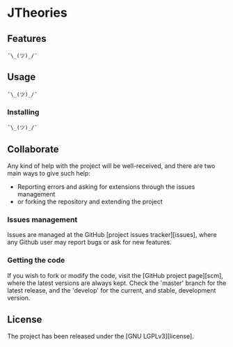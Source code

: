 # JTheories

## Features
```
¯\_(ツ)_/¯
```

## Usage
```
¯\_(ツ)_/¯
```
### Installing
```
¯\_(ツ)_/¯
```

## Collaborate

Any kind of help with the project will be well-received, and there are two main ways to give such help:

- Reporting errors and asking for extensions through the issues management
- or forking the repository and extending the project

### Issues management

Issues are managed at the GitHub [project issues tracker][issues], where any Github user may report bugs or ask for new features.

### Getting the code

If you wish to fork or modify the code, visit the [GitHub project page][scm], where the latest versions are always kept. Check the 'master' branch for the latest release, and the 'develop' for the current, and stable, development version.

## License

The project has been released under the [GNU LGPLv3][license].
